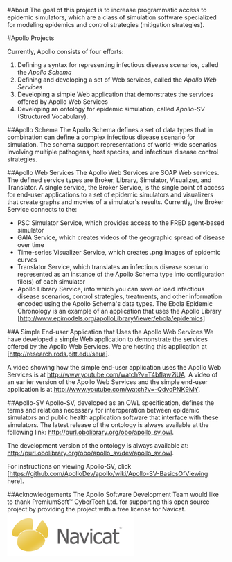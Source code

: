 #About
The goal of this project is to increase programmatic access to epidemic simulators, which are a class of simulation software specialized for modeling epidemics and control strategies (mitigation strategies).

#Apollo Projects

Currently, Apollo consists of four efforts:

1. Defining a syntax for representing infectious disease scenarios, called the _Apollo Schema_
1. Defining and developing a set of Web services, called the _Apollo Web Services_  
1. Developing a simple Web application that demonstrates the services offered by Apollo Web Services
1. Developing an ontology for epidemic simulation, called _Apollo-SV_ (Structured Vocabulary).


##Apollo Schema
The Apollo Schema defines a set of data types that in combination can define a complex infectious disease scenario for simulation.  The schema support representations of world-wide scenarios involving multiple pathogens, host species, and infectious disease control strategies.
 
##Apollo Web Services
The Apollo Web Services are SOAP Web services.  The defined service types are Broker, Library, Simulator, Visualizer, and Translator.  A single service, the Broker Service, is the single point of access for end-user applications to a set of epidemic simulators and visualizers that create graphs and movies of a simulator's results.  Currently, the Broker Service connects to the:
  * PSC Simulator Service, which provides access to the FRED agent-based simulator  
  * GAIA Service, which creates videos of the geographic spread of disease over time
  * Time-series Visualizer Service, which creates .png images of epidemic curves
  * Translator Service, which translates an infectious disease scenario represented as an instance of the Apollo Schema type into configuration file(s) of each simulator
  * Apollo Library Service, into which you can save or load infectious disease scenarios, control strategies, treatments, and other information encoded using the Apollo Schema's data types.  The Ebola Epidemic Chronology is an example of an application that uses the Apollo Library [http://www.epimodels.org/apolloLibraryViewer/ebola/epidemics]

##A Simple End-user Application that Uses the Apollo Web Services
We have developed a simple Web application to demonstrate the services offered by the Apollo Web Services.  We are hosting this application at [http://research.rods.pitt.edu/seua].

A video showing how the simple end-user application uses the Apollo Web Services is at http://www.youtube.com/watch?v=T4bfIaw2iUA.  A video of an earlier version of the Apollo Web Services and the simple end-user application is at http://www.youtube.com/watch?v=-QdvoPNK9MY.

##Apollo-SV
Apollo-SV, developed as an OWL specification, defines the terms and relations necessary for interoperation between epidemic simulators and public health application software that interface with these simulators.  The latest release of the ontology is always available at the following link: http://purl.obolibrary.org/obo/apollo_sv.owl.

The development version of the ontology is always available at: http://purl.obolibrary.org/obo/apollo_sv/dev/apollo_sv.owl.

For instructions on viewing Apollo-SV, click [https://github.com/ApolloDev/apollo/wiki/Apollo-SV-BasicsOfViewing here].

##Acknowledgements
The Apollo Software Development Team would like to thank PremiumSoft™ CyberTech Ltd. for supporting this open source project by providing the project with a free license for Navicat.<br>
<a href="http://www.navicat.com"><img src="https://github.com/ApolloDev/apollo/blob/wiki/img/navicat.png" align="left" height="100" ></a>
